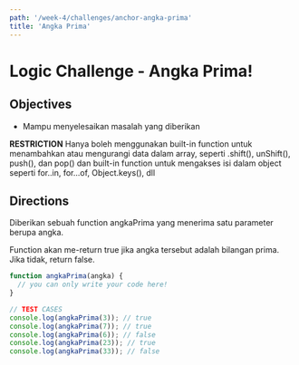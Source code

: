 ```yaml
---
path: '/week-4/challenges/anchor-angka-prima'
title: 'Angka Prima'
---
```


# Logic Challenge - Angka Prima!

## Objectives
- Mampu menyelesaikan masalah yang diberikan

**RESTRICTION**
Hanya boleh menggunakan built-in function untuk menambahkan atau mengurangi data dalam array, seperti .shift(), unShift(), push(), dan pop() dan built-in function untuk mengakses isi dalam object seperti for..in, for...of, Object.keys(), dll

## Directions
Diberikan sebuah function angkaPrima yang menerima satu parameter berupa angka.


Function akan me-return true jika angka tersebut adalah bilangan prima. Jika tidak, return false.

```JavaScript
function angkaPrima(angka) {
  // you can only write your code here!
}

// TEST CASES
console.log(angkaPrima(3)); // true
console.log(angkaPrima(7)); // true
console.log(angkaPrima(6)); // false
console.log(angkaPrima(23)); // true
console.log(angkaPrima(33)); // false
```
